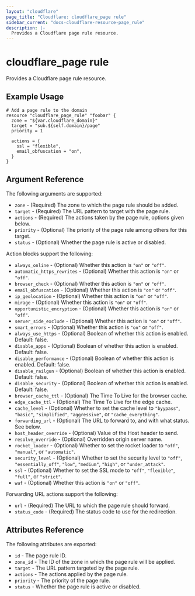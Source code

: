 ```yaml
---
layout: "cloudflare"
page_title: "Cloudflare: cloudflare_page rule"
sidebar_current: "docs-cloudflare-resource-page_rule"
description: |-
  Provides a Cloudflare page rule resource.
---
```


# cloudflare_page rule

Provides a Cloudflare page rule resource.

## Example Usage

```hcl
# Add a page rule to the domain
resource "cloudflare_page_rule" "foobar" {
  zone = "${var.cloudflare_domain}"
  target = "sub.${self.domain}/page"
  priority = 1

  actions = {
    ssl = "flexible",
    email_obfuscation = "on",
  }
}
```

## Argument Reference

The following arguments are supported:

* `zone` - (Required) The zone to which the page rule should be added.
* `target` - (Required) The URL pattern to target with the page rule.
* `actions` - (Required) The actions taken by the page rule, options given below.
* `priority` - (Optional) The priority of the page rule among others for this target.
* `status` - (Optional) Whether the page rule is active or disabled.

Action blocks support the following:

* `always_online` - (Optional) Whether this action is `"on"` or `"off"`.
* `automatic_https_rewrites` - (Optional) Whether this action is `"on"` or `"off"`.
* `browser_check` - (Optional) Whether this action is `"on"` or `"off"`.
* `email_obfuscation` - (Optional) Whether this action is `"on"` or `"off"`.
* `ip_geolocation` - (Optional) Whether this action is `"on"` or `"off"`.
* `mirage` - (Optional) Whether this action is `"on"` or `"off"`.
* `opportunistic_encryption` - (Optional) Whether this action is `"on"` or `"off"`.
* `server_side_exclude` - (Optional) Whether this action is `"on"` or `"off"`.
* `smart_errors` - (Optional) Whether this action is `"on"` or `"off"`.
* `always_use_https` - (Optional) Boolean of whether this action is enabled. Default: false.
* `disable_apps` - (Optional) Boolean of whether this action is enabled. Default: false.
* `disable_performance` - (Optional) Boolean of whether this action is enabled. Default: false.
* `disable_railgun` - (Optional) Boolean of whether this action is enabled. Default: false.
* `disable_security` - (Optional) Boolean of whether this action is enabled. Default: false.
* `browser_cache_ttl` - (Optional) The Time To Live for the browser cache.
* `edge_cache_ttl` - (Optional) The Time To Live for the edge cache.
* `cache_level` - (Optional) Whether to set the cache level to `"byypass"`, `"basic"`, `"simplified"`, `"aggressive"`, or `"cache_everything"`.
* `forwarding_url` - (Optional) The URL to forward to, and with what status. See below.
* `host_header_override` - (Optional) Value of the Host header to send.
* `resolve_override` - (Optional) Overridden origin server name.
* `rocket_loader` - (Optional) Whether to set the rocket loader to `"off"`, `"manual"`, or `"automatic"`.
* `security_level` - (Optional) Whether to set the security level to `"off"`, `"essentially_off"`, `"low"`, `"medium"`, `"high"`, or `"under_attack"`.
* `ssl` - (Optional) Whether to set the SSL mode to `"off"`, `"flexible"`, `"full"`, or `"strict"`.
* `waf` - (Optional) Whether this action is `"on"` or `"off"`.

Forwarding URL actions support the following:

* `url` - (Required) The URL to which the page rule should forward.
* `status_code` - (Required) The status code to use for the redirection.

## Attributes Reference

The following attributes are exported:

* `id` - The page rule ID.
* `zone_id` - The ID of the zone in which the page rule will be applied.
* `target` - The URL pattern targeted by the page rule.
* `actions` - The actions applied by the page rule.
* `priority` - The priority of the page rule.
* `status` - Whether the page rule is active or disabled.
